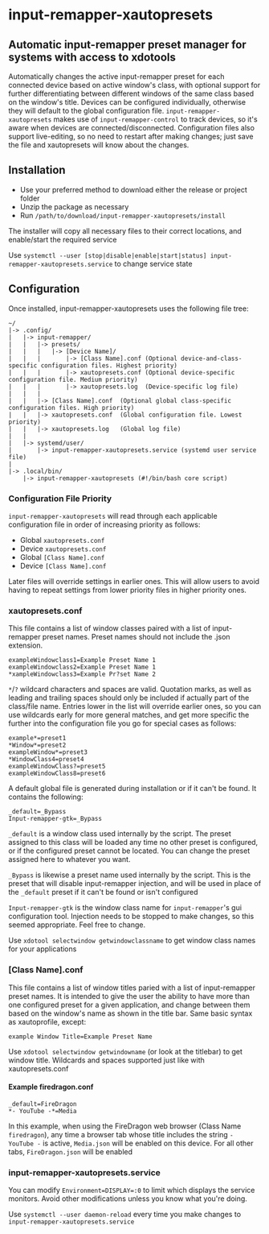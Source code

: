 # input-remapper-xautopresets
## Automatic input-remapper preset manager for systems with access to xdotools
Automatically changes the active input-remapper preset for each connected device based on active window's class, with optional support for further differentiating between different windows of the same class based on the window's title. Devices can be configured individually, otherwise they will default to the global configuration file. `input-remapper-xautopresets` makes use of `input-remapper-control` to track devices, so it's aware when devices are connected/disconnected. Configuration files also support live-editing, so no need to restart after making changes; just save the file and xautopresets will know about the changes.

## Installation
  
- Use your preferred method to download either the release or project folder
- Unzip the package as necessary
- Run `/path/to/download/input-remapper-xautopresets/install`
  
The installer will copy all necessary files to their correct locations, and enable/start the required service  
  
Use `systemctl --user [stop|disable|enable|start|status] input-remapper-xautopresets.service` to change service state

## Configuration
Once installed, input-remapper-xautopresets uses the following file tree:
```
~/
|-> .config/
|   |-> input-remapper/
|   |   |-> presets/
|   |   |   |-> [Device Name]/
|   |   |       |-> [Class Name].conf (Optional device-and-class-specific configuration files. Highest priority)
|   |   |       |-> xautopresets.conf (Optional device-specific configuration file. Medium priority)
|   |   |       |-> xautopresets.log  (Device-specific log file)
|   |   |
|   |   |-> [Class Name].conf  (Optional global class-specific configuration files. High priority)
|   |   |-> xautopresets.conf  (Global configuration file. Lowest priority)    
|   |   |-> xautopresets.log   (Global log file)
|   | 
|   |-> systemd/user/
|       |-> input-remapper-xautopresets.service (systemd user service file)
|     
|-> .local/bin/
    |-> input-remapper-xautopresets (#!/bin/bash core script)
```
### Configuration File Priority
`input-remapper-xautopresets` will read through each applicable configuration file in order of increasing priority as follows:
- Global `xautopresets.conf`
- Device `xautopresets.conf`
- Global `[Class Name].conf`
- Device `[Class Name].conf`

Later files will override settings in earlier ones. This will allow users to avoid having to repeat settings from lower priority files in higher priority ones.

### xautopresets.conf
This file contains a list of window classes paired with a list of input-remapper preset names. Preset names should not include the .json extension.
```
exampleWindowclass1=Example Preset Name 1
exampleWindowclass2=Example Preset Name 1
*xampleWindowclass3=Example Pr?set Name 2
```
`*`/`?` wildcard characters and spaces are valid. Quotation marks, as well as leading and trailing spaces should only be included if actually part of the class/file name. Entries lower in the list will override earlier ones, so you can use wildcards early for more general matches, and get more specific the further into the configuration file you go for special cases as follows:
```
example*=preset1
*Window*=preset2
exampleWindow*=preset3
*WindowClass4=preset4
exampleWindowClass?=preset5
exampleWindowClass8=preset6
```
 A default global file is generated during installation or if it can't be found. It contains the following:  
```
_default=_Bypass
Input-remapper-gtk=_Bypass
```
`_default` is a window class used internally by the script. The preset assigned to this class will be loaded any time no other preset is configured, or if the configured preset cannot be located. You can change the preset assigned here to whatever you want.  
  
`_Bypass` is likewise a preset name used internally by the script. This is the preset that will disable input-remapper injection, and will be used in place of the `_default` preset if it can't be found or isn't configured  
  
`Input-remapper-gtk` is the window class name for `input-remapper`'s gui configuration tool. Injection needs to be stopped to make changes, so this seemed appropriate. Feel free to change.  
  
Use `xdotool selectwindow getwindowclassname` to get window class names for your applications

### [Class Name].conf
This file contains a list of window titles paried with a list of input-remapper preset names. It is intended to give the user the ability to have more than one configured preset for a given application, and change between them based on the window's name as shown in the title bar. Same basic syntax as xautoprofile, except:
```
example Window Title=Example Preset Name
```
Use `xdotool selectwindow getwindowname` (or look at the titlebar) to get window title. Wildcards and spaces supported just like with xautopresets.conf

#### Example firedragon.conf
```
_default=FireDragon
*- YouTube -*=Media
```
In this example, when using the FireDragon web browser (Class Name `firedragon`), any time a browser tab whose title includes the string `- YouTube -` is active, `Media.json` will be enabled on this device. For all other tabs, `FireDragon.json` will be enabled

### input-remapper-xautopresets.service
You can modify `Environment=DISPLAY=:0` to limit which displays the service monitors. Avoid other modifications unless you know what you're doing.  
  
Use `systemctl --user daemon-reload` every time you make changes to `input-remapper-xautopresets.service` 
